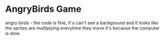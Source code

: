 # AngryBirds Game
angry birds - the code is fine, if u can't see a background and it looks like the sprites are multiplying everytime they move it's because the computer is slow.


